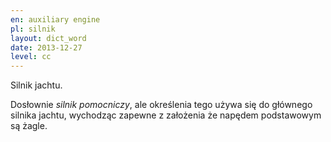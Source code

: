 ```yaml
---
en: auxiliary engine 
pl: silnik
layout: dict_word
date: 2013-12-27
level: cc
---
```


Silnik jachtu.    

Dosłownie *silnik pomocniczy*, ale określenia tego używa się do głównego silnika jachtu, wychodząc zapewne z założenia że napędem podstawowym są żagle.
